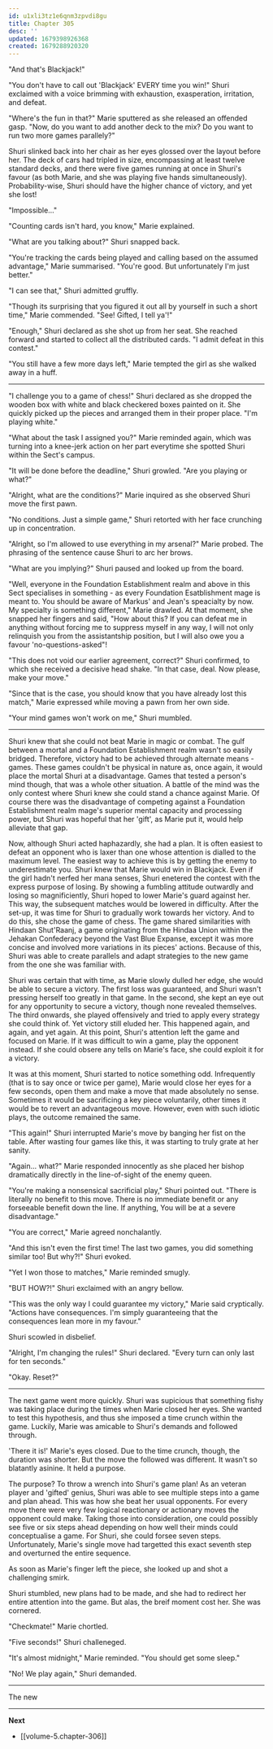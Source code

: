 ```yaml
---
id: u1xli3tz1e6qnm3zpvdi8gu
title: Chapter 305
desc: ''
updated: 1679398926368
created: 1679288920320
---
```


"And that's Blackjack!"

"You don't have to call out 'Blackjack' EVERY time you win!" Shuri exclaimed with a voice brimming with exhaustion, exasperation, irritation, and defeat.

"Where's the fun in that?" Marie sputtered as she released an offended gasp. "Now, do you want to add another deck to the mix? Do you want to run two more games parallely?"

Shuri slinked back into her chair as her eyes glossed over the layout before her. The deck of cars had tripled in size, encompassing at least twelve standard decks, and there were five games running at once in Shuri's favour (as both Marie, and she was playing five hands simultaneously). Probability-wise, Shuri should have the higher chance of victory, and yet she lost!

"Impossible..."

"Counting cards isn't hard, you know," Marie explained.

"What are you talking about?" Shuri snapped back.

"You're tracking the cards being played and calling based on the assumed advantage," Marie summarised. "You're good. But unfortunately I'm just better."

"I can see that," Shuri admitted gruffly.

"Though its surprising that you figured it out all by yourself in such a short time," Marie commended. "See! Gifted, I tell ya'!"

"Enough," Shuri declared as she shot up from her seat. She reached forward and started to collect all the distributed cards. "I admit defeat in this contest."

"You still have a few more days left," Marie tempted the girl as she walked away in a huff.

____

"I challenge you to a game of chess!" Shuri declared as she dropped the wooden box with white and black checkered boxes painted on it. She quickly picked up the pieces and arranged them in their proper place. "I'm playing white."

"What about the task I assigned you?" Marie reminded again, which was turning into a knee-jerk action on her part everytime she spotted Shuri within the Sect's campus.

"It will be done before the deadline," Shuri growled. "Are you playing or what?"

"Alright, what are the conditions?" Marie inquired as she observed Shuri move the first pawn.

"No conditions. Just a simple game," Shuri retorted with her face crunching up in concentration.

"Alright, so I'm allowed to use everything in my arsenal?" Marie probed. The phrasing of the sentence cause Shuri to arc her brows.

"What are you implying?" Shuri paused and looked up from the board.

"Well, everyone in the Foundation Establishment realm and above in this Sect specialises in something - as every Foundation Esatblishment mage is meant to. You should be aware of Markus' and Jean's speacialty by now. My specialty is something different," Marie drawled. At that moment, she snapped her fingers and said, "How about this? If you can defeat me in anything without forcing me to suppress myself in any way, I will not only relinquish you from the assistantship position, but I will also owe you a favour 'no-questions-asked"!

"This does not void our earlier agreement, correct?" Shuri confirmed, to which she received a decisive head shake. "In that case, deal. Now please, make your move."

"Since that is the case, you should know that you have already lost this match," Marie expressed while moving a pawn from her own side.

"Your mind games won't work on me," Shuri mumbled.

____

Shuri knew that she could not beat Marie in magic or combat. The gulf between a mortal and a Foundation Establishment realm wasn't so easily bridged. Therefore, victory had to be achieved through alternate means - games. These games couldn't be physical in nature as, once again, it would place the mortal Shuri at a disadvantage. Games that tested a person's mind though, that was a whole other situation. A battle of the mind was the only contest where Shuri knew she could stand a chance against Marie. Of course there was the disadvantage of competing against a Foundation Establishment realm mage's superior mental capacity and processing power, but Shuri was hopeful that her 'gift', as Marie put it, would help alleviate that gap.

Now, although Shuri acted haphazardly, she had a plan. It is often easiest to defeat an opponent who is laxer than one whose attention is dialled to the maximum level. The easiest way to achieve this is by getting the enemy to underestimate you. Shuri knew that Marie would win in Blackjack. Even if the girl hadn't nerfed her mana senses, Shuri enetered the contest with the express purpose of losing. By showing a fumbling attitude outwardly and losing so magnificiently, Shuri hoped to lower Marie's guard against her. This way, the subsequent matches would be lowered in difficulty. After the set-up, it was time for Shuri to gradually work towards her victory. And to do this, she chose the game of chess. The game shared similarities with Hindaan Shut'Raanj, a game originating from the Hindaa Union within the Jehakan Confederacy beyond the Vast Blue Expanse, except it was more concise and involved more variations in its pieces' actions. Because of this, Shuri was able to create parallels and adapt strategies to the new game from the one she was familiar with.

Shuri was certain that with time, as Marie slowly dulled her edge, she would be able to secure a victory. The first loss was guaranteed, and Shuri wasn't pressing herself too greatly in that game. In the second, she kept an eye out for any opportunity to secure a victory, though none revealed themselves. The third onwards, she played offensively and tried to apply every strategy she could think of. Yet victory still eluded her. This happened again, and again, and yet again. At this point, Shuri's attention left the game and focused on Marie. If it was difficult to win a game, play the opponent instead. If she could obsere any tells on Marie's face, she could exploit it for a victory.

It was at this moment, Shuri started to notice something odd. Infrequently (that is to say once or twice per game), Marie would close her eyes for a few seconds, open them and make a move that made absolutely no sense. Sometimes it would be sacrificing a key piece voluntarily, other times it would be to revert an advantageous move. However, even with such idiotic plays, the outcome remained the same.

"This again!" Shuri interrupted Marie's move by banging her fist on the table. After wasting four games like this, it was starting to truly grate at her sanity.

"Again... what?" Marie responded innocently as she placed her bishop dramatically directly in the line-of-sight of the enemy queen.

"You're making a nonsensical sacrificial play," Shuri pointed out. "There is literally no benefit to this move. There is no immediate benefit or any forseeable benefit down the line. If anything, You will be at a severe disadvantage."

"You are correct," Marie agreed nonchalantly.

"And this isn't even the first time! The last two games, you did something similar too! But why?!" Shuri evoked.

"Yet I won those to matches," Marie reminded smugly.

"BUT HOW?!" Shuri exclaimed with an angry bellow.

"This was the only way I could guarantee my victory," Marie said cryptically. "Actions have consequences. I'm simply guaranteeing that the consequences lean more in my favour."

Shuri scowled in disbelief.

"Alright, I'm changing the rules!" Shuri declared. "Every turn can only last for ten seconds."

"Okay. Reset?"

____

The next game went more quickly. Shuri was supicious that something fishy was taking place during the times when Marie closed her eyes. She wanted to test this hypothesis, and thus she imposed a time crunch within the game. Luckily, Marie was amicable to Shuri's demands and followed through.

'There it is!' Marie's eyes closed. Due to the time crunch, though, the duration was shorter. But the move the followed was different. It wasn't so blatantly asinine. It held a purpose.

The purpose? To throw a wrench into Shuri's game plan! As an veteran player and 'gifted' genius, Shuri was able to see multiple steps into a game and plan ahead. This was how she beat her usual opponents. For every move there were very few logical reactionary or actionary moves the opponent could make. Taking those into consideration, one could possibly see five or six steps ahead depending on how well their minds could conceptualise a game. For Shuri, she could forsee seven steps. Unfortunately, Marie's single move had targetted this exact seventh step and overturned the entire sequence.

As soon as Marie's finger left the piece, she looked up and shot a challenging smirk.

Shuri stumbled, new plans had to be made, and she had to redirect her entire attention into the game. But alas, the breif moment cost her. She was cornered.

"Checkmate!" Marie chortled.

"Five seconds!" Shuri challeneged.

"It's almost midnight," Marie reminded. "You should get some sleep."

"No! We play again," Shuri demanded.

____

The new

____

**Next**
* [[volume-5.chapter-306]]